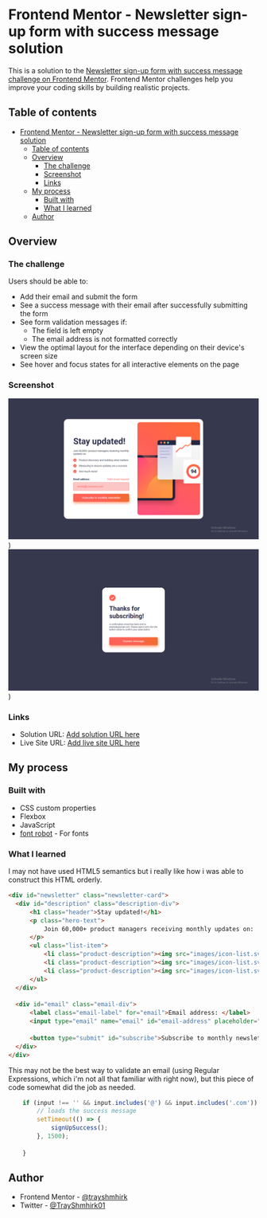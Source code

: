 # Frontend Mentor - Newsletter sign-up form with success message solution

This is a solution to the [Newsletter sign-up form with success message challenge on Frontend Mentor](https://www.frontendmentor.io/challenges/newsletter-signup-form-with-success-message-3FC1AZbNrv). Frontend Mentor challenges help you improve your coding skills by building realistic projects. 

## Table of contents

- [Frontend Mentor - Newsletter sign-up form with success message solution](#frontend-mentor---newsletter-sign-up-form-with-success-message-solution)
  - [Table of contents](#table-of-contents)
  - [Overview](#overview)
    - [The challenge](#the-challenge)
    - [Screenshot](#screenshot)
    - [Links](#links)
  - [My process](#my-process)
    - [Built with](#built-with)
    - [What I learned](#what-i-learned)
  - [Author](#author)


## Overview

### The challenge

Users should be able to:

- Add their email and submit the form
- See a success message with their email after successfully submitting the form
- See form validation messages if:
  - The field is left empty
  - The email address is not formatted correctly
- View the optimal layout for the interface depending on their device's screen size
- See hover and focus states for all interactive elements on the page

### Screenshot

![](images/screenshots/Screenshot%20(167).png))
![](images/screenshots/Screenshot%20(168).png))


### Links

- Solution URL: [Add solution URL here](https://your-solution-url.com)
- Live Site URL: [Add live site URL here](https://your-live-site-url.com)

## My process

### Built with

- CSS custom properties
- Flexbox
- JavaScript
- [font robot]('https://fonts.googleapis.com/css2?family=Roboto:wght@400;700&display=swap') - For fonts


### What I learned

I may not have used HTML5 semantics but i really like how i was able to construct this HTML orderly.
```html
<div id="newsletter" class="newsletter-card">
  <div id="description" class="description-div">
      <h1 class="header">Stay updated!</h1>
      <p class="hero-text">
          Join 60,000+ product managers receiving monthly updates on:
      </p>
      <ul class="list-item">
          <li class="product-description"><img src="images/icon-list.svg"> Product discovery and building what matters</li>
          <li class="product-description"><img src="images/icon-list.svg"> Measuring to ensure updates are a success</li>
          <li class="product-description"><img src="images/icon-list.svg"> And much more!</li>
      </ul>
  </div>

  <div id="email" class="email-div">
      <label class="email-label" for="email">Email address: </label>
      <input type="email" name="email" id="email-address" placeholder="email@company.com" class="email">
      
      <button type="submit" id="subscribe">Subscribe to monthly newsletter</button>
  </div>
</div>
```

This may not be the best way to validate an email (using Regular Expressions, which i'm not all that familiar with right now), but this piece of code somewhat did the job as needed.
```js
    if (input !== '' && input.includes('@') && input.includes('.com')) {
        // loads the success message
        setTimeout(() => {
            signUpSuccess();
        }, 1500);
        
    }
```



## Author

- Frontend Mentor - [@trayshmhirk](https://www.frontendmentor.io/profile/@Trayshmhirk)
- Twitter - [@TrayShmhirk01](https://www.twitter.com/TrayShmhirk01)




